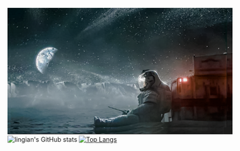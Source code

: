 ![](https://raw.githubusercontent.com/lingtian152/bg/refs/heads/main/v2-723ed82d21b778a58da25fccd42642d4_720w.png)
![lingian's GitHub stats](https://github-readme-stats.vercel.app/api?username=lingtian152&count_private=true) [![Top Langs](https://github-readme-stats.vercel.app/api/top-langs/?username=lingtian152)](https://github.com/anuraghazra/github-readme-stats)
